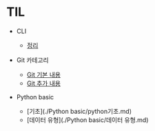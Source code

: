 # TIL

* CLI
    - [정리](CLI정리.md)
    
* Git 카테고리
    - [Git 기본 내용](./Git/git정리.md)
    - [Git 추가 내용](./Git/git추가정리.md)

* Python basic
    - [기초](./Python basic/python기초.md)
    - [데이터 유형](./Python basic/데이터 유형.md)